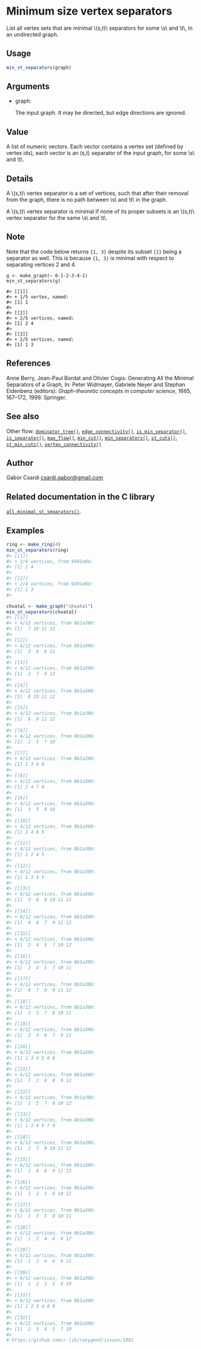 # Minimum size vertex separators

List all vertex sets that are minimal \\(s,t)\\ separators for some
\\s\\ and \\t\\, in an undirected graph.

## Usage

``` r
min_st_separators(graph)
```

## Arguments

- graph:

  The input graph. It may be directed, but edge directions are ignored.

## Value

A list of numeric vectors. Each vector contains a vertex set (defined by
vertex ids), each vector is an (s,t) separator of the input graph, for
some \\s\\ and \\t\\.

## Details

A \\(s,t)\\ vertex separator is a set of vertices, such that after their
removal from the graph, there is no path between \\s\\ and \\t\\ in the
graph.

A \\(s,t)\\ vertex separator is minimal if none of its proper subsets is
an \\(s,t)\\ vertex separator for the same \\s\\ and \\t\\.

## Note

Note that the code below returns `{1, 3}` despite its subset `{1}` being
a separator as well. This is because `{1, 3}` is minimal with respect to
separating vertices 2 and 4.

    g <- make_graph(~ 0-1-2-3-4-1)
    min_st_separators(g)

    #> [[1]]
    #> + 1/5 vertex, named:
    #> [1] 1
    #>
    #> [[2]]
    #> + 2/5 vertices, named:
    #> [1] 2 4
    #>
    #> [[3]]
    #> + 2/5 vertices, named:
    #> [1] 1 3

## References

Anne Berry, Jean-Paul Bordat and Olivier Cogis: Generating All the
Minimal Separators of a Graph, In: Peter Widmayer, Gabriele Neyer and
Stephan Eidenbenz (editors): *Graph-theoretic concepts in computer
science*, 1665, 167–172, 1999. Springer.

## See also

Other flow:
[`dominator_tree()`](https://r.igraph.org/reference/dominator_tree.md),
[`edge_connectivity()`](https://r.igraph.org/reference/edge_connectivity.md),
[`is_min_separator()`](https://r.igraph.org/reference/is_min_separator.md),
[`is_separator()`](https://r.igraph.org/reference/is_separator.md),
[`max_flow()`](https://r.igraph.org/reference/max_flow.md),
[`min_cut()`](https://r.igraph.org/reference/min_cut.md),
[`min_separators()`](https://r.igraph.org/reference/min_separators.md),
[`st_cuts()`](https://r.igraph.org/reference/st_cuts.md),
[`st_min_cuts()`](https://r.igraph.org/reference/st_min_cuts.md),
[`vertex_connectivity()`](https://r.igraph.org/reference/vertex_connectivity.md)

## Author

Gabor Csardi <csardi.gabor@gmail.com>

## Related documentation in the C library

[`all_minimal_st_separators()`](https://igraph.org/c/html/latest/igraph-Separators.html#igraph_all_minimal_st_separators).

## Examples

``` r
ring <- make_ring(4)
min_st_separators(ring)
#> [[1]]
#> + 2/4 vertices, from 9491e8d:
#> [1] 2 4
#> 
#> [[2]]
#> + 2/4 vertices, from 9491e8d:
#> [1] 1 3
#> 

chvatal <- make_graph("chvatal")
min_st_separators(chvatal)
#> [[1]]
#> + 4/12 vertices, from 8b1a306:
#> [1]  7 10 11 12
#> 
#> [[2]]
#> + 4/12 vertices, from 8b1a306:
#> [1]  3  6  8 11
#> 
#> [[3]]
#> + 4/12 vertices, from 8b1a306:
#> [1]  2  7  9 12
#> 
#> [[4]]
#> + 4/12 vertices, from 8b1a306:
#> [1]  8 10 11 12
#> 
#> [[5]]
#> + 4/12 vertices, from 8b1a306:
#> [1]  6  9 11 12
#> 
#> [[6]]
#> + 4/12 vertices, from 8b1a306:
#> [1]  2  5  7 10
#> 
#> [[7]]
#> + 4/12 vertices, from 8b1a306:
#> [1] 1 3 6 8
#> 
#> [[8]]
#> + 4/12 vertices, from 8b1a306:
#> [1] 2 4 7 9
#> 
#> [[9]]
#> + 4/12 vertices, from 8b1a306:
#> [1]  3  5  8 10
#> 
#> [[10]]
#> + 4/12 vertices, from 8b1a306:
#> [1] 1 4 6 9
#> 
#> [[11]]
#> + 4/12 vertices, from 8b1a306:
#> [1] 1 2 4 5
#> 
#> [[12]]
#> + 4/12 vertices, from 8b1a306:
#> [1] 1 3 4 5
#> 
#> [[13]]
#> + 6/12 vertices, from 8b1a306:
#> [1]  3  6  8 10 11 12
#> 
#> [[14]]
#> + 6/12 vertices, from 8b1a306:
#> [1]  4  6  7  9 11 12
#> 
#> [[15]]
#> + 6/12 vertices, from 8b1a306:
#> [1]  2  4  5  7 10 12
#> 
#> [[16]]
#> + 6/12 vertices, from 8b1a306:
#> [1]  3  4  5  7 10 11
#> 
#> [[17]]
#> + 6/12 vertices, from 8b1a306:
#> [1]  6  7  8  9 11 12
#> 
#> [[18]]
#> + 6/12 vertices, from 8b1a306:
#> [1]  3  5  7  8 10 11
#> 
#> [[19]]
#> + 6/12 vertices, from 8b1a306:
#> [1]  3  4  6  7  9 11
#> 
#> [[20]]
#> + 6/12 vertices, from 8b1a306:
#> [1] 1 3 4 5 6 8
#> 
#> [[21]]
#> + 6/12 vertices, from 8b1a306:
#> [1]  1  2  6  8  9 12
#> 
#> [[22]]
#> + 6/12 vertices, from 8b1a306:
#> [1]  2  5  7  8 10 12
#> 
#> [[23]]
#> + 6/12 vertices, from 8b1a306:
#> [1] 1 2 4 5 7 9
#> 
#> [[24]]
#> + 6/12 vertices, from 8b1a306:
#> [1]  2  7  9 10 11 12
#> 
#> [[25]]
#> + 6/12 vertices, from 8b1a306:
#> [1]  1  6  8  9 11 12
#> 
#> [[26]]
#> + 6/12 vertices, from 8b1a306:
#> [1]  1  2  5  8 10 12
#> 
#> [[27]]
#> + 6/12 vertices, from 8b1a306:
#> [1]  1  3  5  8 10 11
#> 
#> [[28]]
#> + 6/12 vertices, from 8b1a306:
#> [1]  1  2  4  6  9 12
#> 
#> [[29]]
#> + 6/12 vertices, from 8b1a306:
#> [1]  1  3  4  6  9 11
#> 
#> [[30]]
#> + 6/12 vertices, from 8b1a306:
#> [1]  1  2  3  5  8 10
#> 
#> [[31]]
#> + 6/12 vertices, from 8b1a306:
#> [1] 1 2 3 4 6 9
#> 
#> [[32]]
#> + 6/12 vertices, from 8b1a306:
#> [1]  2  3  4  5  7 10
#> 
# https://github.com/r-lib/roxygen2/issues/1092
```
